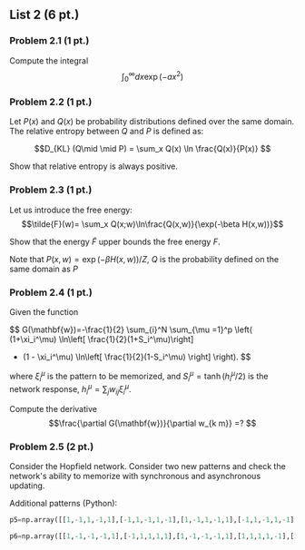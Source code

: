 ## List 2 (6 pt.)

### __Problem 2.1__ (1 pt.)
Compute the integral\
$$\int_0^\infty d x \exp( - a x^2)$$

### __Problem 2.2__ (1 pt.)

Let $P(x)$ and $Q(x)$ be probability distributions defined over the same domain. The relative entropy between $Q$ and $P$ is defined as:
	 	
$$D_{KL} (Q\mid \mid P) = \sum_x Q(x) \ln \frac{Q(x)}{P(x)} $$

Show that relative entropy is always positive.

### __Problem 2.3__ (1 pt.)
Let us introduce the free energy:\
$$\tilde{F}(w)= \sum_x Q(x;w)\ln\frac{Q(x,w)}{\exp(-\beta H(x,w))}$$

Show that the energy $\tilde{F}$ upper bounds the free energy $F$.

Note that $P(x,w) = \exp(-\beta H(x,w))/Z$, $Q$ is the probability defined on the same domain as $P$

### __Problem 2.4__ (1 pt.)
Given the function

$$
G(\mathbf{w})=-\frac{1}{2} \sum_{i}^N \sum_{\mu =1}^p 
\left( (1+\xi_i^\mu) \ln\left[ \frac{1}{2}(1+S_i^\mu)\right] 
+ (1 - \xi_i^\mu) \ln\left[ \frac{1}{2}(1-S_i^\mu) \right] \right).
$$


  
where $\xi_i^\mu$ is the pattern to be memorized, and $S_i^\mu = \tanh(h_i^\mu/2)$ is the network response,
$h_i^{\mu} = \sum_{j} w_{ij} \xi_i^\mu$.

Compute the derivative\
$$\frac{\partial G(\mathbf{w})}{\partial w_{k m}} =? $$

### __Problem 2.5__ (**2 pt.**)
Consider the Hopfield network. Consider two new patterns and check the network's ability to memorize with synchronous and asynchronous updating.

Additional patterns (Python):
```python
p5=np.array([[1,-1,1,-1,1],[-1,1,-1,1,-1],[1,-1,1,-1,1],[-1,1,-1,1,-1],[1,-1,1,-1,1]])

p6=np.array([[1,-1,-1,-1,1],[-1,1,1,1,1],[1,-1,-1,-1,1],[1,1,1,1,-1],[1,-1,-1,-1,1]])```



